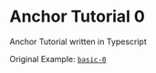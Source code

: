 # Anchor Tutorial 0

Anchor Tutorial written in Typescript

Original Example: [`basic-0`](https://github.com/project-serum/anchor/tree/master/examples/tutorial/basic-0)
